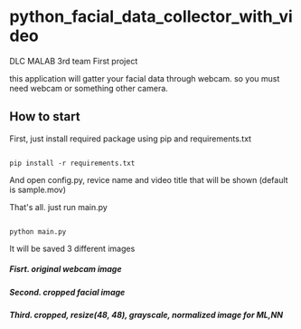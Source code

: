 # python_facial_data_collector_with_video
DLC MALAB 3rd team
First project

this application will gatter your facial data through webcam. so you must need webcam or something other camera.

## How to start

First, just install required package using pip and requirements.txt
<pre><code>
pip install -r requirements.txt
</code></pre>

And open config.py, revice name and video title that will be shown
(default is sample.mov)

That's all. just run main.py
<pre><code>
python main.py
</code></pre>

It will be saved 3 different images

##### Fisrt. original webcam image

##### Second. cropped facial image

##### Third. cropped, resize(48, 48), grayscale, normalized image for ML,NN

